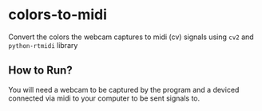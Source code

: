 # colors-to-midi
Convert the colors the webcam captures to midi (cv) signals using `cv2` and `python-rtmidi` library

## How to Run?
You will need a webcam to be captured by the program and a deviced connected via midi to your computer to be sent signals to.